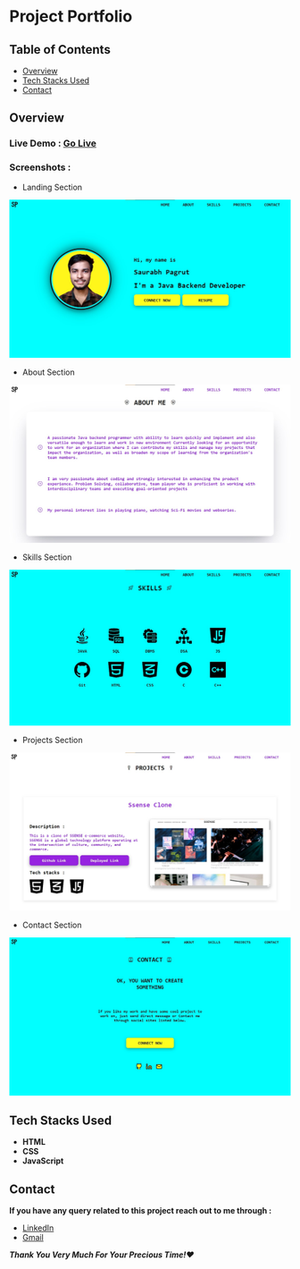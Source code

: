 # Project Portfolio

## Table of Contents

- [Overview](#overview)
- [Tech Stacks Used](#tech-stacks-used)
- [Contact](#contact)

## Overview

### Live Demo : [Go Live](https://saurabh-pagrut-portfolio.netlify.app/)  

### Screenshots :  

- Landing Section

![Screenshot1](./Images/Screenshots/Screenshot1.jpg)

- About Section  

![Screenshot2](./Images/Screenshots/Screenshot2.jpg)

- Skills Section  

![Screenshot3](./Images/Screenshots/Screenshot3.jpg)

- Projects Section

![Screenshot4](./Images/Screenshots/Screenshot4.jpg)

- Contact Section  

![Screenshot5](./Images/Screenshots/Screenshot5.jpg)

## Tech Stacks Used

- **HTML**
- **CSS**
- **JavaScript**

## Contact

**If you have any query related to this project reach out to me through :**

- [LinkedIn](https://www.linkedin.com/in/SaurabhPagrut)
- [Gmail](mailto:getsaurabhpagrut@gmail.com)

***Thank You Very Much For Your Precious Time!❤***